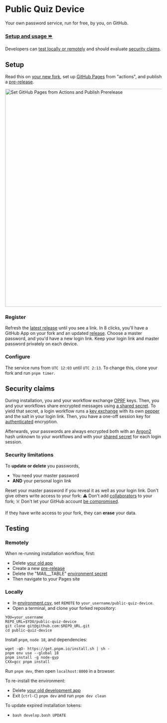 # Public Quiz Device

Your own password service, run for free, by you, on GitHub.

### [Setup and usage ⏩](#setup)

Developers can [test locally or remotely](#testing) and should evaluate [security claims](#security-claims).

## Setup

Read this on [your new fork][FORK_THIS], set up [GitHub Pages](../../settings/pages) from "actions", and publish a [pre-release](../../releases/new).

<img width="700" alt="Set GitHub Pages from Actions and Publish Prerelease" src="https://user-images.githubusercontent.com/75504552/216326060-d31c0dab-0b16-4c4a-a8f6-9b21b4adcea3.png">

### Register

Refresh the [latest release](../../releases/latest) until you see a link. In 8 clicks, you'll have a GitHub App on your fork and an updated [release](../../releases/latest). Choose a master password, and you'd have a new login link. Keep your login link and master password privately on each device.

### Configure

The service runs from `UTC 12:03` until `UTC 2:13`. To change this, clone your fork and run `pnpm timer`.

## Security claims

During installation, you and your workflow exchange [OPRF][OPRF] keys. Then, you and your workflows share encrypted messages using [a shared secret][PAKE]. To yield that secret, a login workflow runs a [key exchange][PAKE] with its own [pepper][OPRF] and the salt in your login link. Then, you have a one-off session key for [authenticated][GCM] encryption.

Afterwards, your passwords are always encrypted both with an [Argon2][Argon2] hash unknown to your workflows and with your [shared secret][PAKE] for each login session.

### Security limitations

To **update or delete** you passwords, 
- You need your master password
- **AND** your personal login link

Reset your master password if you reveal it as well as your login link. Don't give others write access to your fork: ⚠️ Don't add [collaborators][HELP_COLLAB] to your fork; ☠️ Don't let your GitHub account [be compromised][HELP_SECURE].

If they have write access to your fork, they can **erase** your data.

## Testing

### Remotely

When re-running installation workflow, first:

- Delete [your old app](https://github.com/settings/apps)
- Create a new [pre-release](../../releases/new)
- Delete the "MAIL__TABLE" [environment secret](../../settings/environments)
- Then navigate to your Pages site

### Locally

- In [environment.csv](./docs/environment.csv), set `REMOTE` to `your_username/public-quiz-device`.
- Open a terminal, and clone your forked repository:

```properties
YOU=your_username
REPO_URL=$YOU/public-quiz-device
git clone git@github.com:$REPO_URL.git
cd public-quiz-device
```

Install `pnpm`, `node 18`, and dependencies:

```properties
wget -qO- https://get.pnpm.io/install.sh | sh -
pnpm env use --global 18
pnpm install -g node-gyp
CXX=gcc pnpm install
```

Run `pnpm dev`, then open `localhost:8000` in a browser.

To re-install the environment:
  - Delete [your old development app](https://github.com/settings/apps)
  - Exit (`ctrl-C`) `pnpm dev` and run `pnpm dev clean`

To update expired installation tokens:
  - `bash develop.bash UPDATE`

[HELP_COLLAB]: https://docs.github.com/en/account-and-profile/setting-up-and-managing-your-personal-account-on-github/managing-access-to-your-personal-repositories/inviting-collaborators-to-a-personal-repository
[HELP_SECURE]: https://docs.github.com/en/authentication/keeping-your-account-and-data-secure
[HELP_PROJECTS]: https://docs.github.com/en/issues/planning-and-tracking-with-projects
[HELP_PAGES]: https://pages.github.com/

[FORK_THIS]: https://github.com/tvquizphd/public-quiz-device/fork
[PAKE]: https://blog.cloudflare.com/opaque-oblivious-passwords/
[OPRF]: https://www.npmjs.com/package/oprf#security-guarantees
[Argon2]: https://github.com/p-h-c/phc-winner-argon2
[GCM]: https://www.aes-gcm.com/
